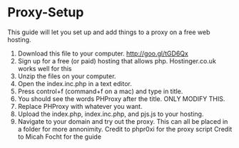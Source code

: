 # Proxy-Setup
This guide will let you set up and add things to a proxy on a free web hosting.


1) Download this file to your computer.
http://goo.gl/tGD6Qx
2) Sign up for a free (or paid) hosting that allows php.  Hostinger.co.uk works well for this
3) Unzip the files on your computer.
4) Open the index.inc.php in a text editor.
5) Press control+f (command+f on a mac) and type in title.
6) You should see the words PHProxy after the title.  ONLY MODIFY THIS.
7) Replace PHProxy with whatever you want. 
8) Upload the index.php, index.inc.php, and pjs.js to your hosting.  
9) Navigate to your domain and try out the proxy.  This can all be placed in a folder for more annonimity.
Credit to phpr0xi for the proxy script
Credit to Micah Focht for the guide
